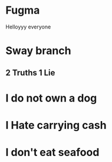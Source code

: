 # Fugma
Helloyyy everyone
# Sway branch
## 2 Truths 1 Lie
# I do not own a dog
# I Hate carrying cash
# I don't eat seafood
